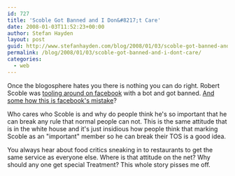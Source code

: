 ```yaml
---
id: 727
title: 'Scoble Got Banned and I Don&#8217;t Care'
date: 2008-01-03T11:52:23+00:00
author: Stefan Hayden
layout: post
guid: http://www.stefanhayden.com/blog/2008/01/03/scoble-got-banned-and-i-dont-care/
permalink: /blog/2008/01/03/scoble-got-banned-and-i-dont-care/
categories:
  - web
---
```

Once the blogosphere hates you there is nothing you can do right. Robert Scoble was <a href="http://scobleizer.com/2008/01/03/ive-been-kicked-off-of-facebook/">tooling around on facebook</a> with a bot and got banned. <a href="http://www.markevanstech.com/">And some how this is facebook's mistake</a>?

Who cares who Scoble is and why do people think he's so important that he can break any rule that normal people can not. This is the same attitude that is in the white house and it's just insidious how people think that marking Scoble as an "important" member so he can break their TOS is a good idea.

You always hear about food critics sneaking in to restaurants to get the same service as everyone else. Where is that attitude on the net? Why should any one get special Treatment? This whole story pisses me off.